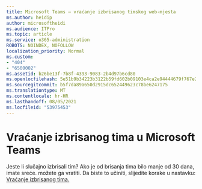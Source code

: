 ```yaml
---
title: Microsoft Teams – vraćanje izbrisanog timskog web-mjesta
ms.author: heidip
author: microsoftheidi
ms.audience: ITPro
ms.topic: article
ms.service: o365-administration
ROBOTS: NOINDEX, NOFOLLOW
localization_priority: Normal
ms.custom:
- "404"
- "6500002"
ms.assetid: b26be13f-7b8f-4393-9083-2b4d97b6cd80
ms.openlocfilehash: 5e51b9b34223b3122b59fd602b09103e4ca2e94444679f767e2a7005a9928694
ms.sourcegitcommit: b5f7da89a650d2915dc652449623c78be6247175
ms.translationtype: MT
ms.contentlocale: hr-HR
ms.lasthandoff: 08/05/2021
ms.locfileid: "53975453"
---
```

# <a name="restoring-a-deleted-team-in-microsoft-teams"></a>Vraćanje izbrisanog tima u Microsoft Teams

Jeste li slučajno izbrisali tim? Ako je od brisanja tima bilo manje od 30 dana, imate sreće. možete ga vratiti. Da biste to učiniti, slijedite korake u nastavku: [Vraćanje izbrisanog tima.](https://docs.microsoft.com/microsoftteams/archive-or-delete-a-team#restore-a-deleted-team)
